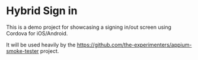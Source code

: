 # Hybrid Sign in

This is a demo project for showcasing a signing in/out screen using Cordova for iOS/Android.

It will be used heavily by the https://github.com/the-experimenters/appium-smoke-tester project.
